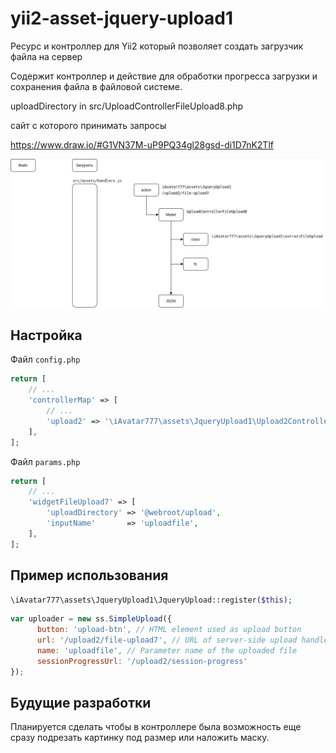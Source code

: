 # yii2-asset-jquery-upload1



Ресурс и контроллер для Yii2 который позволяет создать загрузчик файла на сервер

Содержит контроллер и действие для обработки прогресса загрузки и сохранения файла в файловой системе.

uploadDirectory in src/UploadControllerFileUpload8.php

сайт с которого принимать запросы

https://www.draw.io/#G1VN37M-uP9PQ34gl28gsd-di1D7nK2Tlf

![](image/model.png)

## Настройка

Файл `config.php`

```php
return [
    // ...
    'controllerMap' => [
        // ...
        'upload2' => '\iAvatar777\assets\JqueryUpload1\Upload2Controller',
    ],
];
```

Файл `params.php`

```php
return [ 
    // ...
    'widgetFileUpload7' => [
        'uploadDirectory' => '@webroot/upload',   
        'inputName'       => 'uploadfile',
    ],
];
```

## Пример использования

```php
\iAvatar777\assets\JqueryUpload1\JqueryUpload::register($this);
```

```js
var uploader = new ss.SimpleUpload({
      button: 'upload-btn', // HTML element used as upload button
      url: '/upload2/file-upload7', // URL of server-side upload handler
      name: 'uploadfile', // Parameter name of the uploaded file
      sessionProgressUrl: '/upload2/session-progress'
});
```

## Будущие разработки

Планируется сделать чтобы в контроллере была возможность еще сразу подрезать картинку под размер или наложить маску.